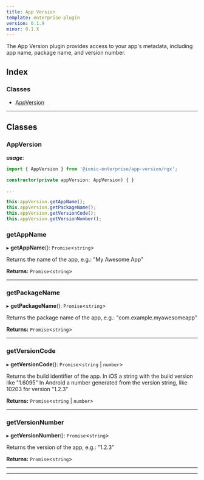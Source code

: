 ```yaml
---
title: App Version
template: enterprise-plugin
version: 0.1.9
minor: 0.1.X
---
```


The App Version plugin provides access to your app's metadata, including app name, package name, and version number.

<native-ent-install plugin-id="app-version" variables=""></native-ent-install>

## Index

### Classes

* [AppVersion](#appversion)

* * *

## Classes

<a id="appversion"></a>

### AppVersion

***usage***:

```typescript
import { AppVersion } from '@ionic-enterprise/app-version/ngx';

constructor(private appVersion: AppVersion) { }

...

this.appVersion.getAppName();
this.appVersion.getPackageName();
this.appVersion.getVersionCode();
this.appVersion.getVersionNumber();

```

<a id="appversion.getappname"></a>

### getAppName

▸ **getAppName**(): `Promise`<`string`>

Returns the name of the app, e.g.: "My Awesome App"

**Returns:** `Promise`<`string`>

* * *

<a id="appversion.getpackagename"></a>

### getPackageName

▸ **getPackageName**(): `Promise`<`string`>

Returns the package name of the app, e.g.: "com.example.myawesomeapp"

**Returns:** `Promise`<`string`>

* * *

<a id="appversion.getversioncode"></a>

### getVersionCode

▸ **getVersionCode**(): `Promise`<`string` \| `number`>

Returns the build identifier of the app. In iOS a string with the build version like "1.6095" In Android a number generated from the version string, like 10203 for version "1.2.3"

**Returns:** `Promise`<`string` \| `number`>

* * *

<a id="appversion.getversionnumber"></a>

### getVersionNumber

▸ **getVersionNumber**(): `Promise`<`string`>

Returns the version of the app, e.g.: "1.2.3"

**Returns:** `Promise`<`string`>

* * *

* * *